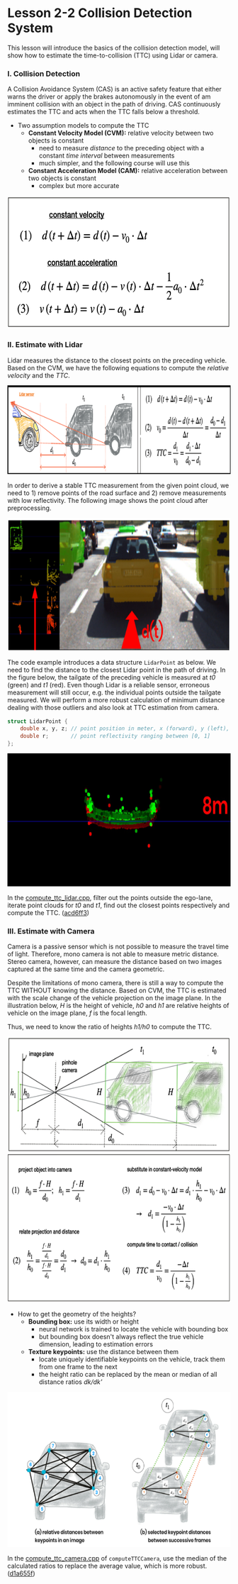 # Lesson 2-2 Collision Detection System

This lesson will introduce the basics of the collision detection model, will show how to estimate the time-to-collision (TTC) using Lidar or camera.



### I. Collision Detection

A Collision Avoidance System (CAS) is an active safety feature that either warns the driver or apply the brakes autonomously in the event of am imminent collision with an object in the path of driving. CAS continuously estimates the TTC and acts when the TTC falls below a threshold.

- Two assumption models to compute the TTC
    * **Constant Velocity Model (CVM):** relative velocity between two objects is constant
        + need to measure *distance* to the preceding object with a constant *time interval* between measurements
        + much simpler, and the following course will use this
    * **Constant Acceleration Model (CAM):** relative acceleration between two objects is constant
        + complex but more accurate

<img src="media/ttc-estimation-models.png" width="600" height="300" />



### II. Estimate with Lidar

Lidar measures the distance to the closest points on the preceding vehicle. Based on the CVM, we have the following equations to compute the *relative velocity* and the *TTC*.

<img src="media/ttc-estimation-lidar.png" width="850" height="200" />

In order to derive a stable TTC measurement from the given point cloud, we need to 1) remove points of the road surface and 2) remove measurements with low reflectivity. The following image shows the point cloud after preprocessing.

<img src="media/ttc-estimation-lidar-preprocess.png" width="800" height="300" />

The code example introduces a data structure `LidarPoint` as below. We need to find the distance to the closest Lidar point in the path of driving. In the figure below, the tailgate of the preceding vehicle is measured at *t0* (green) and *t1* (red). Even though Lidar is a reliable sensor, erroneous measurement will still occur, e.g. the individual points outside the tailgate measured. We will perform a more robust calculation of minimum distance dealing with those outliers and also look at TTC estimation from camera.

```c++
struct LidarPoint {
    double x, y, z; // point position in meter, x (forward), y (left), z (up)
    double r;       // point reflectivity ranging between [0, 1]
};
```

<img src="media/ttc-estimation-lidar-points.png" width="800" height="300" />

In the [compute_ttc_lidar.cpp](../Camera/Lesson-3-Engineering-a-Collision-Detection-System/Estimating-TTC-with-Lidar/TTC_lidar/src/compute_ttc_lidar.cpp), filter out the points outside the ego-lane, iterate point clouds for *t0* and *t1*, find out the closest points respectively and compute the TTC. ([acd6ff3](https://github.com/fanweng/Udacity-Sensor-Fusion-Nanodegree/commit/acd6ff380dad753208ca899a5ca389aba2814a0f))



### III. Estimate with Camera

Camera is a passive sensor which is not possible to measure the travel time of light. Therefore, mono camera is not able to measure metric distance. Stereo camera, however, can measure the distance based on two images captured at the same time and the camera geometric.

Despite the limitations of mono camera, there is still a way to compute the TTC WITHOUT knowing the distance. Based on CVM, the TTC is estimated with the scale change of the vehicle projection on the image plane. In the illustration below, *H* is the height of vehicle, *h0* and *h1* are relative heights of vehicle on the image plane, *f* is the focal length.

Thus, we need to know the ratio of heights *h1/h0* to compute the TTC.

<img src="media/ttc-estimation-camera.png" width="800" height="600" />

- How to get the geometry of the heights?
    * **Bounding box:** use its width or height
        + neural network is trained to locate the vehicle with bounding box
        + but bounding box doesn't always reflect the true vehicle dimension, leading to estimation errors
    * **Texture keypoints:** use the distance between them
        + locate uniquely identifiable keypoints on the vehicle, track them from one frame to the next
        + the height ratio can be replaced by the mean or median of all distance ratios *dk/dk'*

<img src="media/ttc-estimation-camera-keypoints.png" width="600" height="350" />

In the [compute_ttc_camera.cpp](../Camera/Lesson-3-Engineering-a-Collision-Detection-System/Estimating-TTC-with-Camera/TTC_camera/src/compute_ttc_camera.cpp) of `computeTTCCamera`, use the median of the calculated ratios to replace the average value, which is more robust. ([d1a655f](https://github.com/fanweng/Udacity-Sensor-Fusion-Nanodegree/commit/d1a655f66e23f061c8fe89e841d08694170355aa))